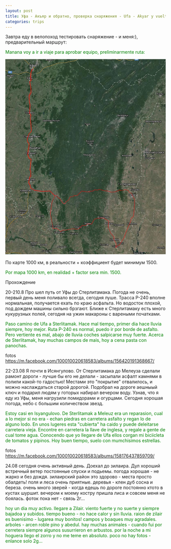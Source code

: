 ```yaml
---
layout: post
title: Уфа - Акъяр и обратно, проверка снаряжения - Ufa - Akyar y vuelta, aprobar equipo 
categories: trips
---
```

Завтра еду в велопоход тестировать снаряжение  - и меня:), предварительный маршрут:

<p style="color: green;">Manana voy a ir a viaje para aprobar equipo, preliminarmente ruta:</p>

<a href="/assets/ufa_akyar/track.jpg"><img src="/assets/ufa_akyar/track.jpg" width="640"></a>

По карте 1000 км, в реальности + коэффициент будет минимум 1500.

<p style="color: green;">Por mapa 1000 km, en realidad + factor sera min. 1500.</p>

Прохождение

20-210.8
Про шел путь от Уфы до Стерлитамака. Погода не очень, первый день меня поливало всегда, сегодня луше.
Трасса Р-240 вполне нормальная, получается ехать по краю асфальта. Но водосток плохой, под дождем машины сильно брзгают. Ближе к Стерлитамаку есть много кукурузных полей, сегодня на ужин макароны с вареными початками. 

<p style="color: green;">Paso camino de Ufa a Sterlitamak. Hace mal tiempo, primer dia hace lluvia siempre, hoy mejor. Ruta P-240 es normal, puedo ir por borde de asfalto. Pero vertiente es mal, abajo de lluvia coches salpicarse muy fuerte. Acerca de Sterlitamak, hay muchas campos de mais, hoy a cena pasta con panochas.</p>

fotos
https://m.facebook.com/100010020618583/albums/156420191368667/

22-23.08
Я почти в Исянгулово. От Стерлитамака до Мелеуза сделали рамонт дороги - лучше бы его не делали - засыпали асфалт камнями в полили какой-то гадостью! Местами это "покрытие" отвалилось, и можно наслаждаться старой дорогой. Подобрал на дороге аешныый ключ и подарил людям у готорых набирал вечером воду. Узнав, что я еду из Уфы, меня нагрузили помидорами и огурцами. Сегодня хорошая погода, небо с большим количеством звезд.  

<p style="color: green;">Estoy casi en Isyangulovo. De Sterlitamak a Meleuz era un reparasion, cual a lo mejor si no era - echan piedras en carretera asfalto y regan lo de alguno lodo. En unos lugeres esta "cubierta" ha caido y puede deleitarse carretera vieja. Encontre en carretera la llave de inglesa, y regale a gente de cual tome agua. Conocendo que yo llegare de Ufa ellos corgan mi biciicleta de tomatos y pipinos. Hoy buen tiempo, suelo con mumchisimos estrellas.</p>

fotos
https://m.facebook.com/100010020618583/albums/158176437859709/

24.08
сегодня очень активный день. Доехал до зилаира. Дул хороший встречный ветер постоянные спуски и подьемы. погода хорошая - не жарко и без дождя. зилаирский район это здорово - места просто обалдеть! поля и леса очень приятные. деревья - клен дуб сосна и береза. очень много зверей - когда едешь по дороге постоянно ктото в кустах шуршит. вечером к моему костру пришла лиса и совсем меня не боялась. фоток пока  нет - связь 2г...  

<p style="color: green;">hoy un dia muy activo. llegare a Zilair. viento fuerte y no suerte y siempre bajadoa y subidos. tiempo bueno - no hace calor y sin lluvia. raion de zilair es buenisimo - lugarea muy bonitos! campos y boaques muy agradales. arboles - arcen roble pino y abedul. hay muchas animales - cuando fui por cerretera siempre algunos susurrieron en arbustos. por la noche a mi hoguera llego el zorro y no me teme en absoluto. poco no hay fotos - enlance solo 2g...</p>